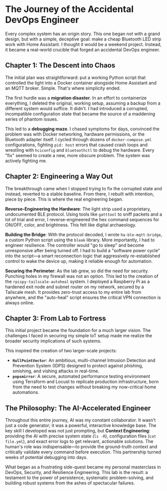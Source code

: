 # The Journey of the Accidental DevOps Engineer

Every complex system has an origin story. This one began not with a grand design, but with a simple, deceptive goal: make a cheap Bluetooth LED strip work with Home Assistant. I thought it would be a weekend project. Instead, it became a real-world crucible that forged an accidental DevOps engineer.

## Chapter 1: The Descent into Chaos

The initial plan was straightforward: put a working Python script that controlled the light into a Docker container alongside Home Assistant and an MQTT broker. Simple. That's where simplicity ended.

The first hurdle was a **migration disaster**. In an effort to containerize everything, I deleted the original, working setup, assuming a backup from a different system would suffice. It didn't. I had introduced a corrupted, incompatible configuration state that became the source of a maddening series of phantom issues.

This led to a **debugging maze**. I chased symptoms for days, convinced the problem was with Docker networking, hardware permissions, or the Bluetooth adapter itself. I cycled through dozens of `docker-compose.yml` configurations, fighting `pid: host` errors that caused crash loops and wrestling with `hciconfig` and `bluetoothctl` to debug the hardware. Every "fix" seemed to create a new, more obscure problem. The system was actively fighting me.

## Chapter 2: Engineering a Way Out

The breakthrough came when I stopped trying to fix the corrupted state and instead, reverted to a stable baseline. From there, I rebuilt with intention, piece by piece. This is where the real engineering began.

**Reverse-Engineering the Hardware**: The light strip used a proprietary, undocumented BLE protocol. Using tools like `gatttool` to sniff packets and a lot of trial and error, I reverse-engineered the hex command sequences for ON/OFF, color, and brightness. This felt like digital archaeology.

**Building the Bridge**: With the protocol decoded, I wrote `ha-ble-mqtt-bridge`, a custom Python script using the `bleak` library. More importantly, I had to engineer resilience. The controller would "go to sleep" and become unresponsive after being turned off. I had to build a "software power cycle" into the script—a smart reconnection logic that aggressively re-established control to wake the device up, making it reliable enough for automation.

**Securing the Perimeter**: As the lab grew, so did the need for security. Punching holes in my firewall was not an option. This led to the creation of the `rpispy-tailscale-autoheal` system. I deployed a Raspberry Pi as a hardened exit node and subnet router on my network, secured by a Tailscale mesh. It provides zero-trust access to my entire lab from anywhere, and the "auto-heal" script ensures the critical VPN connection is always online.

## Chapter 3: From Lab to Fortress

This initial project became the foundation for a much larger vision. The challenges I faced in securing my simple IoT setup made me realize the broader security implications of such systems.

This inspired the creation of two larger-scale projects:
* **`NullPointVector`**: An ambitious, multi-channel Intrusion Detection and Prevention System (IDPS) designed to protect against phishing, smishing, and vishing attacks in real-time.
* **`popsmirror`**: A secure, automated performance testing environment using Terraform and Locust to replicate production infrastructure, born from the need to test changes without breaking my now-critical home automations.

## The Philosophy: The AI-Accelerated Engineer

Throughout this entire journey, AI was my constant collaborator. It wasn't just a code generator; it was a powerful, interactive knowledge base. The key skill I developed was not just prompting, but **Context Engineering**: providing the AI with precise system state (`ls -R`), configuration files (`cat file.yml`), and exact error logs to get relevant, actionable solutions. The human's role was indispensable—to provide the ground-truth context and critically validate every command before execution. This partnership turned weeks of potential debugging into days.

What began as a frustrating side-quest became my personal masterclass in DevOps, Security, and Resilience Engineering. This lab is the result: a testament to the power of persistence, systematic problem-solving, and building robust systems from the ashes of spectacular failures.
